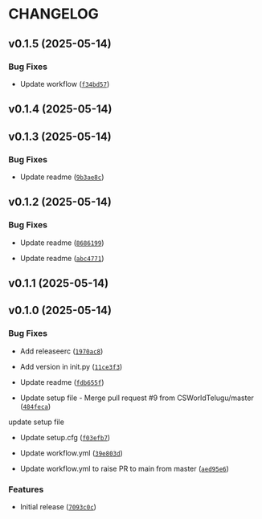 # CHANGELOG


## v0.1.5 (2025-05-14)

### Bug Fixes

- Update workflow
  ([`f34bd57`](https://github.com/mindfiredigital/python-fm-dapi-weaver/commit/f34bd5724941817782111dda6089021b540292e7))


## v0.1.4 (2025-05-14)


## v0.1.3 (2025-05-14)

### Bug Fixes

- Update readme
  ([`9b3ae8c`](https://github.com/mindfiredigital/python-fm-dapi-weaver/commit/9b3ae8c64351ed6cd10d8d9b46cd9f9ee9c44688))


## v0.1.2 (2025-05-14)

### Bug Fixes

- Update readme
  ([`8686199`](https://github.com/mindfiredigital/python-fm-dapi-weaver/commit/8686199110eb74b222ef940f1ce400d0ccecd448))

- Update readme
  ([`abc4771`](https://github.com/mindfiredigital/python-fm-dapi-weaver/commit/abc4771319e1912b51fc02255f2936fcc8092ce9))


## v0.1.1 (2025-05-14)


## v0.1.0 (2025-05-14)

### Bug Fixes

- Add releaseerc
  ([`1970ac8`](https://github.com/mindfiredigital/python-fm-dapi-weaver/commit/1970ac8c22c9164e76147855ebe2a8904c8534f6))

- Add version in init.py
  ([`11ce3f3`](https://github.com/mindfiredigital/python-fm-dapi-weaver/commit/11ce3f33ae8d513eea5229ee1ff54c233e71cfbe))

- Update readme
  ([`fdb655f`](https://github.com/mindfiredigital/python-fm-dapi-weaver/commit/fdb655f6d68fa201bcf90c7615cedff41e60c478))

- Update setup file - Merge pull request #9 from CSWorldTelugu/master
  ([`484feca`](https://github.com/mindfiredigital/python-fm-dapi-weaver/commit/484fecaab3536242e846f3e65e5b4c94058f0f03))

update setup file

- Update setup.cfg
  ([`f03efb7`](https://github.com/mindfiredigital/python-fm-dapi-weaver/commit/f03efb72d7278c84189eec94536720d0e1beb55b))

- Update workflow.yml
  ([`39e803d`](https://github.com/mindfiredigital/python-fm-dapi-weaver/commit/39e803d95b5f80e8b1f319bcf90328c6f466a712))

- Update workflow.yml to raise PR to main from master
  ([`aed95e6`](https://github.com/mindfiredigital/python-fm-dapi-weaver/commit/aed95e6cf095dc811ccfcc9592a99aa4517719e3))

### Features

- Initial release
  ([`7093c0c`](https://github.com/mindfiredigital/python-fm-dapi-weaver/commit/7093c0c0e17ab7883208549989192b9988f17634))

